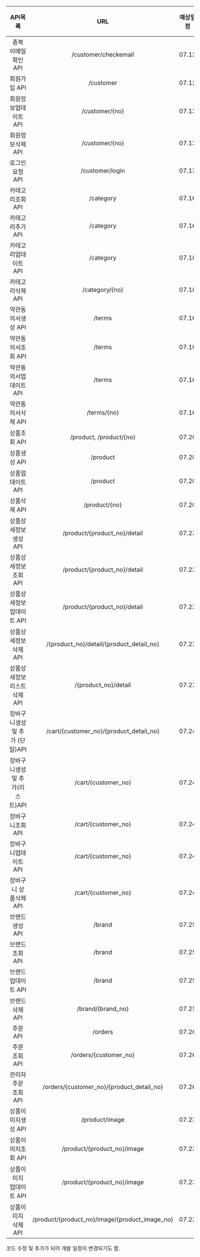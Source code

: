 |             API목록             |                      URL                       | 예상일정 | 예상소요시간 | 개발일정 | 개발시간 | 작업결과서                                                   |
| :-----------------------------: | :--------------------------------------------: | :------: | ------------ | :------: | -------- | ------------------------------------------------------------ |
|      중복 이메일 확인 API       |              /customer/checkemail              |  07.12   | 1h           |  07.15   | 1h       | [LINK](https://github.com/MaximSungmo/cafe24_shoppingmall_project/blob/master/API_Swagger/API_%EC%9E%91%EC%97%85%EA%B2%B0%EA%B3%BC/%EC%A4%91%EB%B3%B5%20%EC%9D%B4%EB%A9%94%EC%9D%BC%20%ED%99%95%EC%9D%B8%20API(customercheckemail).md) |
|          회원가입 API           |                   /customer                    |  07.12   | 1h           |  07.12   | 2h       | [LINK](https://github.com/MaximSungmo/cafe24_shoppingmall_project/blob/master/API_Swagger/API_%EC%9E%91%EC%97%85%EA%B2%B0%EA%B3%BC/%ED%9A%8C%EC%9B%90%EA%B0%80%EC%9E%85%20API(customercheckemail).md) |
|      회원정보업데이트 API       |                 /customer/{no}                 |  07.13   | 1h           |  07.15   | 2h       | [LINK](https://github.com/MaximSungmo/cafe24_shoppingmall_project/blob/master/API_Swagger/API_%EC%9E%91%EC%97%85%EA%B2%B0%EA%B3%BC/%ED%9A%8C%EC%9B%90%EC%A0%95%EB%B3%B4%EC%97%85%EB%8D%B0%EC%9D%B4%ED%8A%B8%20API(customer%7Bno%7D).md) |
|        회원정보삭제 API         |                 /customer/{no}                 |  07.13   | 1h           |  07.13   | 1h       | [LINK](https://github.com/MaximSungmo/cafe24_shoppingmall_project/blob/master/API_Swagger/API_%EC%9E%91%EC%97%85%EA%B2%B0%EA%B3%BC/%ED%9A%8C%EC%9B%90%EC%A0%95%EB%B3%B4%EC%82%AD%EC%A0%9C%20API(customer%7Bno%7D).md) |
|         로그인 요청 API         |                /customer/login                 |  07.13   | 1h           |  07.13   | 2h       | [LINK](https://github.com/MaximSungmo/cafe24_shoppingmall_project/blob/master/API_Swagger/API_%EC%9E%91%EC%97%85%EA%B2%B0%EA%B3%BC/%EB%A1%9C%EA%B7%B8%EC%9D%B8%20API(v1apilogin).md) |
|        카테고리조회 API         |                   /category                    |  07.16   | 1h           |  07.22   | 1h       | [LINK](https://github.com/MaximSungmo/cafe24_shoppingmall_project/blob/master/API_Swagger/API_%EC%9E%91%EC%97%85%EA%B2%B0%EA%B3%BC/%EC%B9%B4%ED%85%8C%EA%B3%A0%EB%A6%AC%EC%A1%B0%ED%9A%8C%20API(category).md) |
|        카테고리추가 API         |                   /category                    |  07.16   | 1h           |  07.22   | 1h       | [LINK](https://github.com/MaximSungmo/cafe24_shoppingmall_project/blob/master/API_Swagger/API_%EC%9E%91%EC%97%85%EA%B2%B0%EA%B3%BC/%EC%B9%B4%ED%85%8C%EA%B3%A0%EB%A6%AC%EC%B6%94%EA%B0%80%20API(category).md) |
|      카테고리업데이트 API       |                   /category                    |  07.18   | 1h           |  07.22   | 1h       | [LINK](https://github.com/MaximSungmo/cafe24_shoppingmall_project/blob/master/API_Swagger/API_%EC%9E%91%EC%97%85%EA%B2%B0%EA%B3%BC/%EC%B9%B4%ED%85%8C%EA%B3%A0%EB%A6%AC%EC%97%85%EB%8D%B0%EC%9D%B4%ED%8A%B8%20API(category).md) |
|        카테고리삭제 API         |                 /category/{no}                 |  07.18   | 1h           |  07.22   | 1h       | [LINK](https://github.com/MaximSungmo/cafe24_shoppingmall_project/blob/master/API_Swagger/API_%EC%9E%91%EC%97%85%EA%B2%B0%EA%B3%BC/%EC%B9%B4%ED%85%8C%EA%B3%A0%EB%A6%AC%EC%82%AD%EC%A0%9C%20API(category%7Bno%7D).md) |
|       약관동의서생성 API        |                     /terms                     |  07.16   | 1h           |  07.16   | 1h       | [LINK](https://github.com/MaximSungmo/cafe24_shoppingmall_project/blob/master/API_Swagger/API_%EC%9E%91%EC%97%85%EA%B2%B0%EA%B3%BC/%EC%95%BD%EA%B4%80%EB%8F%99%EC%9D%98%EC%84%9C%EC%83%9D%EC%84%B1%20API(v1apiterms).md) |
|       약관동의서조회 API        |                     /terms                     |  07.16   | 1h           |  07.16   | 1h       | [LINK](https://github.com/MaximSungmo/cafe24_shoppingmall_project/blob/master/API_Swagger/API_%EC%9E%91%EC%97%85%EA%B2%B0%EA%B3%BC/%EC%95%BD%EA%B4%80%EB%8F%99%EC%9D%98%EC%84%9C%EC%A1%B0%ED%9A%8C%20API(apiterms).md) |
|     약관동의서업데이트 API      |                     /terms                     |  07.16   | 1h           |  07.16   | 0.5h     | [LINK](https://github.com/MaximSungmo/cafe24_shoppingmall_project/blob/master/API_Swagger/API_%EC%9E%91%EC%97%85%EA%B2%B0%EA%B3%BC/%EC%95%BD%EA%B4%80%EB%8F%99%EC%9D%98%EC%84%9C%EC%97%85%EB%8D%B0%EC%9D%B4%ED%8A%B8%20API(apiterms%7Bno%7D).md) |
|       약관동의서삭제 API        |                  /terms/{no}                   |  07.16   | 1h           |  07.16   | 0.5h     | [LINK](https://github.com/MaximSungmo/cafe24_shoppingmall_project/blob/master/API_Swagger/API_%EC%9E%91%EC%97%85%EA%B2%B0%EA%B3%BC/%EC%95%BD%EA%B4%80%EB%8F%99%EC%9D%98%EC%84%9C%EC%82%AD%EC%A0%9C%20API(apiterms%7Bno%7D).md) |
|          상품조회 API           |            /product, /product/{no}             |  07.20   | 2h           |  07.24   | 3h       | [LINK](https://github.com/MaximSungmo/cafe24_shoppingmall_project/blob/master/API_Swagger/API_%EC%9E%91%EC%97%85%EA%B2%B0%EA%B3%BC/%EC%83%81%ED%92%88%EC%A1%B0%ED%9A%8C%20API(product%2C%20product%7Bno%7D).md) |
|          상품생성 API           |                    /product                    |  07.20   | 2h           |  07.23   | 2h       | [LINK](https://github.com/MaximSungmo/cafe24_shoppingmall_project/blob/master/API_Swagger/API_%EC%9E%91%EC%97%85%EA%B2%B0%EA%B3%BC/%EC%83%81%ED%92%88%EC%83%9D%EC%84%B1API(product%2C%20product%7Bno%7D).md) |
|        상품업데이트 API         |                    /product                    |  07.20   | 1h           |  07.23   | 1h       | [LINK](https://github.com/MaximSungmo/cafe24_shoppingmall_project/blob/master/API_Swagger/API_%EC%9E%91%EC%97%85%EA%B2%B0%EA%B3%BC/%EC%83%81%ED%92%88%EC%97%85%EB%8D%B0%EC%9D%B4%ED%8A%B8API(apiproduct).md) |
|          상품삭제 API           |                 /product/{no}                  |  07.20   | 1h           |  07.23   | 1h       | [LINK](https://github.com/MaximSungmo/cafe24_shoppingmall_project/blob/master/API_Swagger/API_%EC%9E%91%EC%97%85%EA%B2%B0%EA%B3%BC/%EC%83%81%ED%92%88%EC%82%AD%EC%A0%9CAPI(apiproduct%7Bno%7D).md) |
|      상품상세정보생성 API       |          /product/{product_no}/detail          |  07.23   | 2h           |  07.23   | 2h       | [LINK](https://github.com/MaximSungmo/cafe24_shoppingmall_project/blob/master/API_Swagger/API_%EC%9E%91%EC%97%85%EA%B2%B0%EA%B3%BC/%EC%83%81%ED%92%88%20%EC%83%81%EC%84%B8%EC%A0%95%EB%B3%B4%20%EC%83%9D%EC%84%B1API(api%7Bproduct_no%7Ddetail).md) |
|      상품상세정보조회 API       |          /product/{product_no}/detail          |  07.23   | 1h           |  07.23   | 1h       | [LINK](https://github.com/MaximSungmo/cafe24_shoppingmall_project/blob/master/API_Swagger/API_%EC%9E%91%EC%97%85%EA%B2%B0%EA%B3%BC/%EC%83%81%ED%92%88%20%EC%83%81%EC%84%B8%EC%A0%95%EB%B3%B4%20%EC%A1%B0%ED%9A%8CAPI(api%7Bproduct_no%7Ddetail).md) |
|    상품상세정보업데이트 API     |          /product/{product_no}/detail          |  07.23   | 1h           |  07.23   | 1h       | [LINK](https://github.com/MaximSungmo/cafe24_shoppingmall_project/blob/master/API_Swagger/API_%EC%9E%91%EC%97%85%EA%B2%B0%EA%B3%BC/%EC%83%81%ED%92%88%20%EC%83%81%EC%84%B8%EC%A0%95%EB%B3%B4%20%20%EC%97%85%EB%8D%B0%EC%9D%B4%ED%8A%B8API(api%7Bproduct_no%7Ddetail).md) |
|      상품상세정보삭제 API       |    /{product_no}/detail/{product_detail_no}    |  07.23   | 1h           |  07.23   | 0.5h     | [LINK](https://github.com/MaximSungmo/cafe24_shoppingmall_project/blob/master/API_Swagger/API_%EC%9E%91%EC%97%85%EA%B2%B0%EA%B3%BC/%EC%83%81%ED%92%88%20%EC%83%81%EC%84%B8%EC%A0%95%EB%B3%B4%20%20%EC%82%AD%EC%A0%9CAPI(api%7Bproduct_no%7Ddetail%7Bproduct_detail_no%7D).md) |
|   상품상세정보리스트 삭제 API   |              /{product_no}/detail              |  07.23   | 1h           |  07.23   | 0.5h     | [LINK](https://github.com/MaximSungmo/cafe24_shoppingmall_project/blob/master/API_Swagger/API_%EC%9E%91%EC%97%85%EA%B2%B0%EA%B3%BC/%EC%83%81%ED%92%88%20%EC%83%81%EC%84%B8%EC%A0%95%EB%B3%B4%20%20%EB%A6%AC%EC%8A%A4%ED%8A%B8%20%EC%82%AD%EC%A0%9CAPI(api%7Bproduct_no%7Ddetail%7Bproduct_detail_no%7D).md) |
| 장바구니생성 및 추가 (단일)API  |    /cart/{customer_no}/{product_detail_no}     |  07.24   | 1h           |  07.26   | 1h       | [LINK](https://github.com/MaximSungmo/cafe24_shoppingmall_project/blob/master/API_Swagger/API_%EC%9E%91%EC%97%85%EA%B2%B0%EA%B3%BC/%EC%9E%A5%EB%B0%94%EA%B5%AC%EB%8B%88%EC%B9%B4%ED%8A%B8%20%EC%83%9D%EC%84%B1%20%20%EB%B0%8F%20%EC%B6%94%EA%B0%80%20(%EB%8B%A8%EC%9D%BC)API(apicart%7Bcustomer_no%7D%7Bproduct_detail_no%7D).md) |
| 장바구니생성 및 추가(리스트)API |              /cart/{customer_no}               |  07.24   | 1h           |  07.26   | 2h       | [LINK](https://github.com/MaximSungmo/cafe24_shoppingmall_project/blob/master/API_Swagger/API_%EC%9E%91%EC%97%85%EA%B2%B0%EA%B3%BC/%EC%9E%A5%EB%B0%94%EA%B5%AC%EB%8B%88%EC%B9%B4%ED%8A%B8%20%EC%83%9D%EC%84%B1%20%20%EB%B0%8F%20%EC%B6%94%EA%B0%80%20(%EB%A6%AC%EC%8A%A4%ED%8A%B8)API(apicart%7Bcustomer_no%7D).md) |
|        장바구니조회 API         |              /cart/{customer_no}               |  07.24   | 0.5h         |  07.26   | 1h       | [LINK](https://github.com/MaximSungmo/cafe24_shoppingmall_project/blob/master/API_Swagger/API_%EC%9E%91%EC%97%85%EA%B2%B0%EA%B3%BC/%EC%9E%A5%EB%B0%94%EA%B5%AC%EB%8B%88%EC%B9%B4%ED%8A%B8%20%EC%A1%B0%ED%9A%8CAPI(apicart%7Bcustomer_no%7D).md) |
|      장바구니업데이트 API       |              /cart/{customer_no}               |  07.24   | 0.5h         |  07.27   | 1h       | [LINK](https://github.com/MaximSungmo/cafe24_shoppingmall_project/blob/master/API_Swagger/API_%EC%9E%91%EC%97%85%EA%B2%B0%EA%B3%BC/%EC%9E%A5%EB%B0%94%EA%B5%AC%EB%8B%88%EC%B9%B4%ED%8A%B8%20%EC%97%85%EB%8D%B0%EC%9D%B4%ED%8A%B8(%EB%A6%AC%EC%8A%A4%ED%8A%B8)API(apicart%7Bcustomer_no%7D).md) |
|      장바구니 상품삭제 API      |              /cart/{customer_no}               |  07.24   | 0.5h         |  07.27   | 1h       | [LINK](https://github.com/MaximSungmo/cafe24_shoppingmall_project/blob/master/API_Swagger/API_%EC%9E%91%EC%97%85%EA%B2%B0%EA%B3%BC/%EC%9E%A5%EB%B0%94%EA%B5%AC%EB%8B%88%EC%B9%B4%ED%8A%B8%20%EC%82%AD%EC%A0%9C(%EB%A6%AC%EC%8A%A4%ED%8A%B8)API(apicart%7Bcustomer_no%7D).md) |
|         브랜드생성 API          |                     /brand                     |  07.25   | 0.5h         |  07.27   | 1h       | [LINK](https://github.com/MaximSungmo/cafe24_shoppingmall_project/blob/master/API_Swagger/API_%EC%9E%91%EC%97%85%EA%B2%B0%EA%B3%BC/%EB%B8%8C%EB%9E%9C%EB%93%9C%EC%83%9D%EC%84%B1%20API(apibrand).md) |
|         브랜드조회 API          |                     /brand                     |  07.25   | 0.5h         |  07.27   | 1h       | [LINK](https://github.com/MaximSungmo/cafe24_shoppingmall_project/blob/master/API_Swagger/API_%EC%9E%91%EC%97%85%EA%B2%B0%EA%B3%BC/%EB%B8%8C%EB%9E%9C%EB%93%9C%EC%A1%B0%ED%9A%8C%20API(apibrand).md) |
|       브랜드업데이트 API        |                     /brand                     |  07.25   | 0.5h         |  07.27   | 1h       | [LINK](https://github.com/MaximSungmo/cafe24_shoppingmall_project/blob/master/API_Swagger/API_%EC%9E%91%EC%97%85%EA%B2%B0%EA%B3%BC/%EB%B8%8C%EB%9E%9C%EB%93%9C%EC%97%85%EB%8D%B0%EC%9D%B4%ED%8A%B8%20API(apibrand).md) |
|         브랜드삭제 API          |               /brand/{brand_no}                |  07.25   | 0.5h         |  07.27   | 1h       | [LINK](https://github.com/MaximSungmo/cafe24_shoppingmall_project/blob/master/API_Swagger/API_%EC%9E%91%EC%97%85%EA%B2%B0%EA%B3%BC/%EB%B8%8C%EB%9E%9C%EB%93%9C%EC%82%AD%EC%A0%9C%20API(apibrand%7Bbrand_no%7D).md) |
|            주문 API             |                    /orders                     |  07.26   | 1h           |  07.29   | 3h       | [LINK](https://github.com/MaximSungmo/cafe24_shoppingmall_project/blob/master/API_Swagger/API_%EC%9E%91%EC%97%85%EA%B2%B0%EA%B3%BC/%EC%A3%BC%EB%AC%B8%20%EC%83%9D%EC%84%B1%20API(apiorders).md) |
|          주문 조회 API          |             /orders/{customer_no}              |  07.26   | 1h           |  07.29   | 3h       | [LINK](https://github.com/MaximSungmo/cafe24_shoppingmall_project/blob/master/API_Swagger/API_%EC%9E%91%EC%97%85%EA%B2%B0%EA%B3%BC/%EC%A3%BC%EB%AC%B8%20%EC%A1%B0%ED%9A%8C%20API(apiorders%7Bcustomer_no%7D%7Bproduct_detail_no%7D).md) |
|      관리자 주문 조회 API       |   /orders/{customer_no}/{product_detail_no}    |  07.26   | 1h           |  07.29   | 3h       | [LINK](https://github.com/MaximSungmo/cafe24_shoppingmall_project/blob/master/API_Swagger/API_%EC%9E%91%EC%97%85%EA%B2%B0%EA%B3%BC/%EA%B4%80%EB%A6%AC%EC%9E%90%20%EC%A3%BC%EB%AC%B8%20%EC%A1%B0%ED%9A%8CAPI(apiorders%7Bcustomer_no%7D%7Bproduct_detail_no%7D).md) |
|       상품이미지생성 API        |                 /product/image                 |  07.23   | 1h           |  07.24   | 1h       |                                                              |
|       상품이미지조회 API        |          /product/{product_no}/image           |  07.23   | 1h           |  07.24   | 1h       |                                                              |
|     상품이미지 업데이트 API     |          /product/{product_no}/image           |  07.23   | 1h           |  07.24   | 1h       |                                                              |
|       상품이미지 삭제 API       | /product/{product_no}/image/{product_image_no} |  07.23   | 1h           |  07.24   | 1h       |                                                              |

코드 수정 및 추가가 되어 개발 일정이 변경되기도 함.
